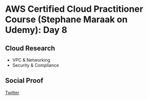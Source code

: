 <!-- This is a template you can use for quick progress days. It removes a lot of the steps we encourage you to share in the longer template 000-DAY-ARTICLE-LONG-TEMPLATE.MD-->

# AWS Certified Cloud Practitioner Course (Stephane Maraak on Udemy): Day 8

## Cloud Research

- VPC & Networking
- Security & Compliance

## Social Proof

[Twitter](https://twitter.com/_notwaving/status/1327785265092579328?s=20)
